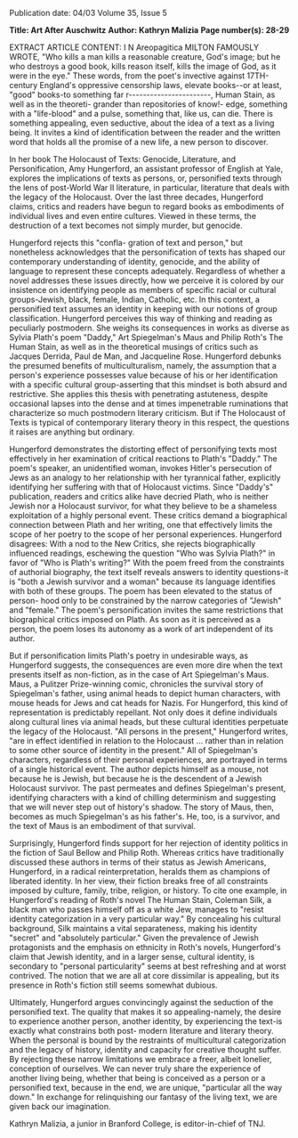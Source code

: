 Publication date: 04/03
Volume 35, Issue 5

**Title: Art After Auschwitz**
**Author: Kathryn Malizia**
**Page number(s): 28-29**

EXTRACT ARTICLE CONTENT:
I
N Areopagitica MILTON FAMOUSLY WROTE, "Who kills a man kills 
a reasonable creature, God's image; but he who destroys a good 
book, kills reason itself, kills the image of God, as it were in the 
eye." These words, from the poet's invective against 17TH-century 
England's oppressive censorship laws, elevate books--or at least, 
"good" books-to something far r-----------------------, Human Stain, as well as in the theoreti-
grander than repositories of know!-
edge, something with a "life-blood" 
and a pulse, something that, like us, 
can die. There is something appealing, 
even seductive, about the idea of a text 
as a living being. It invites a kind of 
identification between the reader and 
the written word that holds all the 
promise of a new life, a new person to 
discover. 

In her book The Holocaust of Texts: 
Genocide, Literature, and 
Personification, Amy Hungerford, an 
assistant professor of English at Yale, 
explores the implications of texts as 
persons, or, personified texts through 
the lens of post-World War II literature, in particular, literature that deals 
with the legacy of the Holocaust. Over 
the last three decades, Hungerford 
claims, critics and readers have begun 
to regard books as embodiments of 
individual lives and even entire cultures. Viewed in these terms, the 
destruction of a text becomes not simply murder, but genocide. 

Hungerford rejects this "confla-
gration of text and person," but nonetheless acknowledges that the personification of texts has shaped our 
contemporary understanding of identity, genocide, and the ability 
of language to represent these concepts adequately. Regardless of 
whether a novel addresses these issues directly, how we perceive it is 
colored by our insistence on identifying people as members of specific racial or cultural groups-Jewish, black, female, Indian, 
Catholic, etc. In this context, a personified text assumes an identity in keeping with our notions of group classification. Hungerford 
perceives this way of thinking and reading as peculiarly postmodern. She weighs its consequences in works as diverse as Sylvia Plath's 
poem "Daddy," Art Spiegelman's Maus and Philip Roth's The 
Human Stain, as well as in the theoretical musings of critics such as Jacques 
Derrida, Paul de Man, and Jacqueline 
Rose. Hungerford debunks the presumed benefits of multiculturalism, 
namely, the assumption that a person's 
experience possesses value because of his 
or her identification with a specific cultural group-asserting that this mindset 
is both absurd and restrictive. She 
applies this thesis with penetrating 
astuteness, despite occasional lapses into 
the dense and at times impenetrable 
ruminations that characterize so much 
postmodern literary criticism. But if The 
Holocaust of Texts is typical of contemporary literary theory in this respect, the 
questions it raises are anything but ordinary. 

Hungerford demonstrates the distorting effect of personifying texts most 
effectively in her examination of critical 
reactions to Plath's "Daddy." The poem's 
speaker, an unidentified woman, 
invokes Hitler's persecution of Jews as 
an analogy to her relationship with her 
tyrannical father, explicitly identifying 
her suffering with that of Holocaust victims. Since "Daddy's" publication, readers and critics alike have decried Plath, who is neither Jewish nor a 
Holocaust survivor, for what they believe to be a shameless exploitation 
of a highly personal event. These critics demand a biographical 
connection between Plath and her writing, one that effectively limits 
the scope of her poetry to the scope of her personal experiences. 
Hungerford disagrees: With a nod to the New Critics, she rejects 
biographically influenced readings, eschewing the question "Who 
was Sylvia Plath?" in favor of "Who is Plath's writing?" With the 
poem freed from the constraints of authorial biography, the text 
itself reveals answers to identity questions-it is "both a Jewish survivor and a woman" because its language identifies with both of 
these groups. The poem has been elevated to the status of person-
hood only to be constrained by the narrow categories of "Jewish" 
and "female." The poem's personification invites the same restrictions that biographical critics imposed on Plath. As soon as it is perceived as a person, the poem loses its autonomy as a work of art 
independent of its author. 

But if personification limits Plath's poetry in undesirable ways, 
as Hungerford suggests, the consequences are even more dire when 
the text presents itself as non-fiction, as in the case of Art 
Spiegelman's Maus. Maus, a Pulitzer Prize-winning comic, chronicles 
the survival story of Spiegelman's father, using animal heads to 
depict human characters, with mouse heads for Jews and cat heads 
for Nazis. For Hungerford, this kind of representation is predictably 
repellant. Not only does it define individuals along cultural lines via 
animal heads, but these cultural identities perpetuate the legacy of 
the Holocaust. "All persons in the present," Hungerford writes, "are 
in effect identified in relation to the Holocaust ... rather than in 
relation to some other source of identity in the present." All of 
Spiegelman's characters, regardless of their personal experiences, are 
portrayed in terms of a single historical event. The author depicts 
himself as a mouse, not because he is Jewish, but because he is the 
descendent of a Jewish Holocaust survivor. The past permeates and 
defines Spiegelman's present, identifying characters with a kind of 
chilling determinism and suggesting that we will never step out of 
history's shadow. The story of Maus, then, becomes as much 
Spiegelman's as his father's. He, too, is a survivor, and the text of 
Maus is an embodiment of that survival. 

Surprisingly, Hungerford finds support for her rejection of 
identity politics in the fiction of Saul Bellow and Philip Roth. 
Whereas critics have traditionally discussed these authors in terms 
of their status as Jewish Americans, Hungerford, in a radical reinterpretation, heralds them as champions of liberated identity. In her 
view, their fiction breaks free of all constraints imposed by culture, 
family, tribe, religion, or history. To cite one example, in 
Hungerford's reading of Roth's novel The Human Stain, Coleman 
Silk, a black man who passes himself off as a white Jew, manages to 
"resist identity categorization in a very particular way." By concealing 
his cultural background, Silk maintains a vital separateness, 
making his identity "secret" and "absolutely particular." Given the 
prevalence of Jewish protagonists and the emphasis on ethnicity in 
Roth's novels, Hungerford's claim that Jewish identity, and in a 
larger sense, cultural identity, is secondary to "personal particularity" seems at best refreshing and at worst contrived. The notion that 
we are all at core dissimilar is appealing, but its presence in Roth's 
fiction still seems somewhat dubious. 

Ultimately, Hungerford argues convincingly against the seduction 
of the personified text. The quality that makes it so appealing-namely, the desire to experience another person, another identity, by experiencing the text-is exactly what constrains both post-
modern literature and literary theory. When the personal is bound 
by the restraints of multicultural categorization and the legacy of 
history, identity and capacity for creative thought suffer. By rejecting 
these narrow limitations we embrace a freer, albeit lonelier, conception of ourselves. We can never truly share the experience of 
another living being, whether that being is conceived as a person or 
a personified text, because in the end, we are unique, "particular all 
the way down." In exchange for relinquishing our fantasy of the living text, we are given back our imagination. 

Kathryn Malizia, a junior in Branford College, 
is editor-in-chief of TNJ.